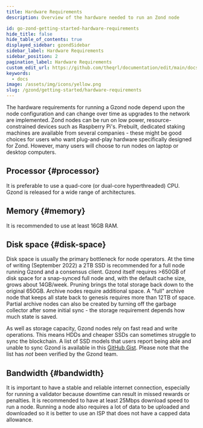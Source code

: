 ```yaml
---
title: Hardware Requirements
description: Overview of the hardware needed to run an Zond node

id: go-zond-getting-started-hardware-requirements
hide_title: false
hide_table_of_contents: true
displayed_sidebar: gzondSidebar
sidebar_label: Hardware Requirements
sidebar_position: 2
pagination_label: Hardware Requirements
custom_edit_url: https://github.com/theqrl/documentation/edit/main/docs/getting-started.md
keywords:
  - docs
image: /assets/img/icons/yellow.png
slug: /gzond/getting-started/hardware-requirements
---
```


The hardware requirements for running a Gzond node depend upon the node configuration and can change over time as upgrades to the network are implemented. Zond nodes can be run on low power, resource-constrained devices such as Raspberry Pi's. Prebuilt, dedicated staking machines are available from several companies - these might be good choices for users who want plug-and-play hardware specifically designed for Zond. However, many users will choose to run nodes on laptop or desktop computers.

## Processor \{#processor}

It is preferable to use a quad-core (or dual-core hyperthreaded) CPU. Gzond is released for a wide range of architectures.

## Memory \{#memory}

It is recommended to use at least 16GB RAM.

## Disk space \{#disk-space}

Disk space is usually the primary bottleneck for node operators. At the time of writing (September 2022) a 2TB SSD is recommended for a full node running Gzond and a consensus client. Gzond itself requires >650GB of disk space for a snap-synced full node and, with the default cache size, grows about 14GB/week. Pruning brings the total storage back down to the original 650GB.
Archive nodes require additional space. A "full" archive node that keeps all state back to genesis requires more than 12TB of space. Partial archive nodes can also be created by turning off the garbage collector after some initial sync - the storage requirement depends how much state is saved.

As well as storage capacity, Gzond nodes rely on fast read and write operations. This means HDDs and cheaper SSDs can sometimes struggle to sync the blockchain. A list of SSD models that users report being able and unable to sync Gzond is available in this [GitHub Gist](https://gist.github.com/yorickdowne/f3a3e79a573bf35767cd002cc977b038). Please note that the list has _not_ been verified by the Gzond team.

## Bandwidth \{#bandwidth}

It is important to have a stable and reliable internet connection, especially for running a validator because downtime can result in missed rewards or penalties. It is recommended to have at least 25Mbps download speed to run a node. Running a node also requires a lot of data to be uploaded and downloaded so it is better to use an ISP that does not have a capped data allowance.
